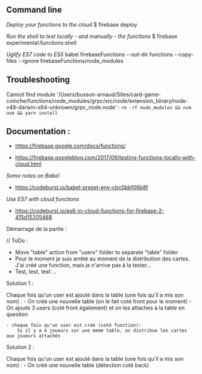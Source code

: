 ## Command line 

_Deploy your functions to the cloud_
$ firebase deploy

_Run the shell to test locally - and manually - the functions_
$ firebase experimental:functions:shell


_Uglify ES7 code to ES5_
babel firebaseFunctions --out-dir functions --copy-files --ignore firebaseFunctions/node_modules

## Troubleshooting 

Cannot find module '/Users/busson-arnaud/Sites/card-game-coinche/functions/node_modules/grpc/src/node/extension_binary/node-v48-darwin-x64-unknown/grpc_node.node' :
``` rm -rf node_modules && nvm use && yarn install ```


## Documentation : 

- https://firebase.google.com/docs/functions/

- https://firebase.googleblog.com/2017/09/testing-functions-locally-with-cloud.html

_Some notes on Babel_
- https://codeburst.io/babel-preset-env-cbc0bbf06b8f

_Use ES7 with cloud functions_
- https://codeburst.io/es6-in-cloud-functions-for-firebase-2-415d15205468




Démarrage de la partie :

// ToDo :
- Move "table" action from "users" folder to separate "table" folder
- Pour le moment je suis arrêté au moment de la distribution des cartes. J'ai créé une function, mais je n'arrive pas à la tester...
- Test, test, test ...

Solution 1 :

Chaque fois qu'un user est ajouté dans la table (une fois qu'il a mis son nom) :
    - On créé une nouvelle table (on le fait coté front pour le moment)
    - On ajoute 3 users (coté front également) et on les attaches à la table en question
    
    - chaque fois qu'un user est créé (coté function):
        Si il y a 4 joueurs sur une meme table, on distribue les cartes aux joueurs attachés
        
        
Solution 2 :

Chaque fois qu'un user est ajouté dans la table (une fois qu'il a mis son nom) :
    - On créé une nouvelle table (détection coté back)
